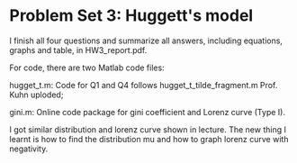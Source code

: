 # Problem Set 3: Huggett's model
I finish all four questions and summarize all answers, including equations, graphs and table, in HW3_report.pdf.

For code, there are two Matlab code files:

hugget_t.m: Code for Q1 and Q4 follows hugget_t_tilde_fragment.m Prof. Kuhn uploded;

gini.m: Online code package for gini coefficient and Lorenz curve (Type I).

I got similar distribution and lorenz curve shown in lecture. The new thing I learnt is how to find the distribution mu and how to graph lorenz curve with negativity.
